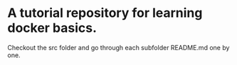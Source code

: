 # A tutorial repository for learning docker basics.

Checkout the src folder and go through each subfolder README.md one by one.
